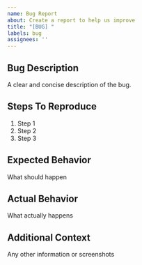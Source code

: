```yaml
---
name: Bug Report
about: Create a report to help us improve
title: "[BUG] "
labels: bug
assignees: ''
---
```


## Bug Description
A clear and concise description of the bug.

## Steps To Reproduce
1. Step 1
2. Step 2
3. Step 3

## Expected Behavior
What should happen

## Actual Behavior
What actually happens

## Additional Context
Any other information or screenshots